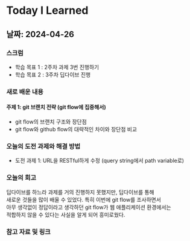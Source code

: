 # Today I Learned

## 날짜: 2024-04-26

### 스크럼
- 학습 목표 1 : 2주차 과제 3번 진행하기
- 학습 목표 2 : 3주차 딥다이브 진행

### 새로 배운 내용
#### 주제 1: git 브랜치 전략 (git flow에 집중해서)
- git flow의 브랜치 구조와 장단점
- git flow와 github flow의 대략적인 차이와 장단점 비교

### 오늘의 도전 과제와 해결 방법
- 도전 과제 1: URL을 RESTful하게 수정 (query string에서 path variable로)

### 오늘의 회고
딥다이브를 하느라 과제를 거의 진행하지 못했지만, 딥다이브를 통해<br />
새로운 것들을 많이 배울 수 있었다. 특히 이번에 git flow를 조사하면서 <br />
아무 생각없이 정답이라고 생각하던 git flow가 웹 애플리케이션 환경에서는 <br />
적합하지 않을 수 있다는 사실을 알게 되어 흥미로웠다.


### 참고 자료 및 링크
